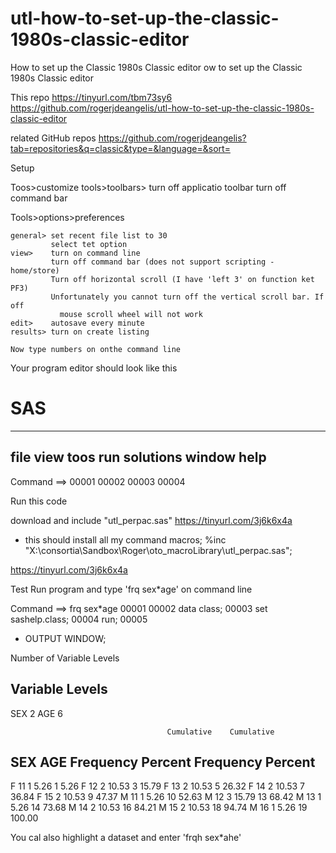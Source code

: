 # utl-how-to-set-up-the-classic-1980s-classic-editor
How to set up the Classic 1980s Classic editor 
ow to set up the Classic 1980s Classic editor

This repo
https://tinyurl.com/tbm73sy6
https://github.com/rogerjdeangelis/utl-how-to-set-up-the-classic-1980s-classic-editor

related GitHub repos
https://github.com/rogerjdeangelis?tab=repositories&q=classic&type=&language=&sort=

Setup

Toos>customize tools>toolbars> turn off applicatio toolbar
                               turn off command bar

Tools>options>preferences

    general> set recent file list to 30
             select tet option
    view>    turn on command line
             turn off command bar (does not support scripting - home/store)
             Turn off horizontal scroll (I have 'left 3' on function ket PF3)
             Unfortunately you cannot turn off the vertical scroll bar. If off
               mouse scroll wheel will not work
    edit>    autosave every minute
    results> turn on create listing

    Now type numbers on onthe command line

Your program editor should look like this
  # SAS
  ---------------------------------------
  file view toos run solutions window help
  ----------------------------------------
  Command ==>
   00001
   00002
   00003
   00004

Run this code

download and include "utl_perpac.sas"
https://tinyurl.com/3j6k6x4a

* this should install all my command macros;
%inc "X:\consortia\Sandbox\Roger\oto_macroLibrary\utl_perpac.sas";

https://tinyurl.com/3j6k6x4a

Test Run program and type 'frq sex*age' on command line

   Command ==> frq sex*age
    00001
    00002 data class;
    00003   set sashelp.class;
    00004 run;
    00005

* OUTPUT WINDOW;

Number of Variable Levels

Variable      Levels
--------------------
SEX                2
AGE                6

                                       Cumulative    Cumulative
SEX    AGE    Frequency     Percent     Frequency      Percent
---------------------------------------------------------------
F       11           1        5.26             1         5.26
F       12           2       10.53             3        15.79
F       13           2       10.53             5        26.32
F       14           2       10.53             7        36.84
F       15           2       10.53             9        47.37
M       11           1        5.26            10        52.63
M       12           3       15.79            13        68.42
M       13           1        5.26            14        73.68
M       14           2       10.53            16        84.21
M       15           2       10.53            18        94.74
M       16           1        5.26            19       100.00

You cal also highlight a dataset and enter 'frqh sex*ahe'


